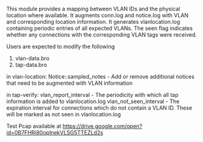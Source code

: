 This module provides a mapping between VLAN IDs and the physical location where available.
It augments conn.log and notice.log with VLAN and corresponding location information.
It generates vlanlocation.log containing periodic entries of all expected VLANs.
The seen flag indicates whether any connections with the corresponding VLAN tags were received.

Users are expected to modify the following
1. vlan-data.bro
2. tap-data.bro

in vlan-location:
    Notice::sampled_notes - Add or remove additional notices that need to be augmented with VLAN information

in tap-verify:
    vlan_report_interval - The periodicity with which all tap information is added to vlanlocation.log
    vlan_not_seen_interval - The expiration interval for connections which do not contain a VLAN ID. These will be marked
    as not seen in vlanlocation.log

Test Pcap available at https://drive.google.com/open?id=0B7FHRi80opInekVLSG5TTEZLd2s
